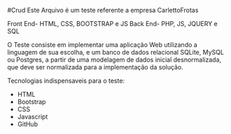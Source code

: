 #Crud
Este Arquivo é um teste referente a empresa CarlettoFrotas 

Front End- HTML, CSS, BOOTSTRAP e JS
Back End- PHP, JS, JQUERY e SQL

O Teste consiste em implementar uma aplicação Web utilizando a linguagem de sua escolha, e um banco de dados relacional SQLite, MySQL ou Postgres, a partir de uma modelagem de dados inicial desnormalizada, que deve ser normalizada para a implementação da solução.

Tecnologias indispensaveis para o teste:

- HTML
- Bootstrap
- CSS
- Javascript
- GitHub

